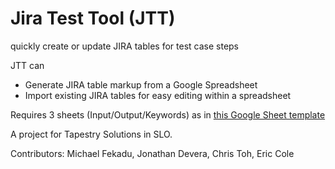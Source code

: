 # Jira Test Tool (JTT)
quickly create or update JIRA tables for test case steps

JTT can
* Generate JIRA table markup from a Google Spreadsheet
* Import existing JIRA tables for easy editing within a spreadsheet

Requires 3 sheets (Input/Output/Keywords) as in [this Google Sheet template][template]

A project for Tapestry Solutions in SLO.

Contributors:
Michael Fekadu, Jonathan Devera, Chris Toh, Eric Cole



[template]: https://jiratesttool.github.io/JiraTestTool/

